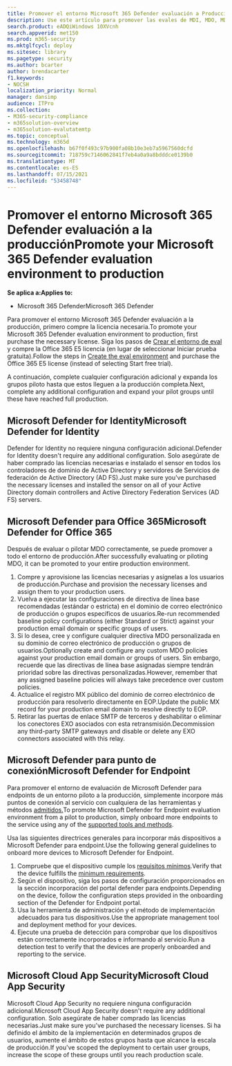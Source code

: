 ```yaml
---
title: Promover el entorno Microsoft 365 Defender evaluación a Producción, Microsoft 365 Defender evaluación, probar una evaluación, mantener una evaluación, evaluación de producción
description: Use este artículo para promover las evales de MDI, MDO, MDE y MCAS a su entorno vivo en Microsoft 365 Defender o M365D.
search.product: eADQiWindows 10XVcnh
search.appverid: met150
ms.prod: m365-security
ms.mktglfcycl: deploy
ms.sitesec: library
ms.pagetype: security
ms.author: bcarter
author: brendacarter
f1.keywords:
- NOCSH
localization_priority: Normal
manager: dansimp
audience: ITPro
ms.collection:
- M365-security-compliance
- m365solution-overview
- m365solution-evalutatemtp
ms.topic: conceptual
ms.technology: m365d
ms.openlocfilehash: b67f0f493c97b900fa08b10e3eb7a5967560dcfd
ms.sourcegitcommit: 718759c7146062841f7eb4a0a9a8bdddce0139b0
ms.translationtype: MT
ms.contentlocale: es-ES
ms.lasthandoff: 07/15/2021
ms.locfileid: "53458748"
---
```

# <a name="promote-your-microsoft-365-defender-evaluation-environment-to-production"></a><span data-ttu-id="bbc7f-103">Promover el entorno Microsoft 365 Defender evaluación a la producción</span><span class="sxs-lookup"><span data-stu-id="bbc7f-103">Promote your Microsoft 365 Defender evaluation environment to production</span></span>

<span data-ttu-id="bbc7f-104">**Se aplica a:**</span><span class="sxs-lookup"><span data-stu-id="bbc7f-104">**Applies to:**</span></span>
- <span data-ttu-id="bbc7f-105">Microsoft 365 Defender</span><span class="sxs-lookup"><span data-stu-id="bbc7f-105">Microsoft 365 Defender</span></span>

<span data-ttu-id="bbc7f-106">Para promover el entorno Microsoft 365 Defender evaluación a la producción, primero compre la licencia necesaria.</span><span class="sxs-lookup"><span data-stu-id="bbc7f-106">To promote your Microsoft 365 Defender evaluation environment to production, first purchase the necessary license.</span></span> <span data-ttu-id="bbc7f-107">Siga los pasos de [Crear el entorno de eval](eval-create-eval-environment.md) y compre la Office 365 E5 licencia (en lugar de seleccionar Iniciar prueba gratuita).</span><span class="sxs-lookup"><span data-stu-id="bbc7f-107">Follow the steps in [Create the eval environment](eval-create-eval-environment.md) and purchase the Office 365 E5 license (instead of selecting Start free trial).</span></span>

<span data-ttu-id="bbc7f-108">A continuación, complete cualquier configuración adicional y expanda los grupos piloto hasta que estos lleguen a la producción completa.</span><span class="sxs-lookup"><span data-stu-id="bbc7f-108">Next, complete any additional configuration and expand your pilot groups until these have reached full production.</span></span> 

## <a name="microsoft-defender-for-identity"></a><span data-ttu-id="bbc7f-109">Microsoft Defender for Identity</span><span class="sxs-lookup"><span data-stu-id="bbc7f-109">Microsoft Defender for Identity</span></span>
<span data-ttu-id="bbc7f-110">Defender for Identity no requiere ninguna configuración adicional.</span><span class="sxs-lookup"><span data-stu-id="bbc7f-110">Defender for Identity doesn't require any additional configuration.</span></span> <span data-ttu-id="bbc7f-111">Solo asegúrate de haber comprado las licencias necesarias e instalado el sensor en todos los controladores de dominio de Active Directory y servidores de Servicios de federación de Active Directory (AD FS).</span><span class="sxs-lookup"><span data-stu-id="bbc7f-111">Just make sure you've purchased the necessary licenses and installed the sensor on all of your Active Directory domain controllers and Active Directory Federation Services (AD FS) servers.</span></span> 

## <a name="microsoft-defender-for-office-365"></a><span data-ttu-id="bbc7f-112">Microsoft Defender para Office 365</span><span class="sxs-lookup"><span data-stu-id="bbc7f-112">Microsoft Defender for Office 365</span></span>
<span data-ttu-id="bbc7f-113">Después de evaluar o pilotar MDO correctamente, se puede promover a todo el entorno de producción.</span><span class="sxs-lookup"><span data-stu-id="bbc7f-113">After successfully evaluating or piloting MDO, it can be promoted to your entire production environment.</span></span>
1. <span data-ttu-id="bbc7f-114">Compre y aprovisione las licencias necesarias y asígnelas a los usuarios de producción.</span><span class="sxs-lookup"><span data-stu-id="bbc7f-114">Purchase and provision the necessary licenses and assign them to your production users.</span></span>
2. <span data-ttu-id="bbc7f-115">Vuelva a ejecutar las configuraciones de directiva de línea base recomendadas (estándar o estricta) en el dominio de correo electrónico de producción o grupos específicos de usuarios.</span><span class="sxs-lookup"><span data-stu-id="bbc7f-115">Re-run recommended baseline policy configurations (either Standard or Strict) against your production email domain or specific groups of users.</span></span>
3. <span data-ttu-id="bbc7f-116">Si lo desea, cree y configure cualquier directiva MDO personalizada en su dominio de correo electrónico de producción o grupos de usuarios.</span><span class="sxs-lookup"><span data-stu-id="bbc7f-116">Optionally create and configure any custom MDO policies against your production email domain or groups of users.</span></span>  <span data-ttu-id="bbc7f-117">Sin embargo, recuerde que las directivas de línea base asignadas siempre tendrán prioridad sobre las directivas personalizadas.</span><span class="sxs-lookup"><span data-stu-id="bbc7f-117">However, remember that any assigned baseline policies will always take precedence over custom policies.</span></span>
4. <span data-ttu-id="bbc7f-118">Actualice el registro MX público del dominio de correo electrónico de producción para resolverlo directamente en EOP.</span><span class="sxs-lookup"><span data-stu-id="bbc7f-118">Update the public MX record for your production email domain to resolve directly to EOP.</span></span>
5. <span data-ttu-id="bbc7f-119">Retirar las puertas de enlace SMTP de terceros y deshabilitar o eliminar los conectores EXO asociados con esta retransmisión.</span><span class="sxs-lookup"><span data-stu-id="bbc7f-119">Decommission any third-party SMTP gateways and disable or delete any EXO connectors associated with this relay.</span></span>

## <a name="microsoft-defender-for-endpoint"></a><span data-ttu-id="bbc7f-120">Microsoft Defender para punto de conexión</span><span class="sxs-lookup"><span data-stu-id="bbc7f-120">Microsoft Defender for Endpoint</span></span>
<span data-ttu-id="bbc7f-121">Para promover el entorno de evaluación de Microsoft Defender para endpoints de un entorno piloto a la producción, simplemente incorpore más puntos de conexión al servicio con cualquiera de las herramientas y métodos [admitidos.](/defender-endpoint/onboard-configure)</span><span class="sxs-lookup"><span data-stu-id="bbc7f-121">To promote Microsoft Defender for Endpoint evaluation environment from a pilot to production, simply onboard more endpoints to the service using any of the [supported tools and methods](/defender-endpoint/onboard-configure).</span></span>

<span data-ttu-id="bbc7f-122">Usa las siguientes directrices generales para incorporar más dispositivos a Microsoft Defender para endpoint.</span><span class="sxs-lookup"><span data-stu-id="bbc7f-122">Use the following general guidelines to onboard more devices to Microsoft Defender for Endpoint.</span></span> 

1. <span data-ttu-id="bbc7f-123">Compruebe que el dispositivo cumple los [requisitos mínimos](/defender-endpoint/minimum-requirements).</span><span class="sxs-lookup"><span data-stu-id="bbc7f-123">Verify that the device fulfills the [minimum requirements](/defender-endpoint/minimum-requirements).</span></span>
2. <span data-ttu-id="bbc7f-124">Según el dispositivo, siga los pasos de configuración proporcionados en la sección incorporación del portal defender para endpoints.</span><span class="sxs-lookup"><span data-stu-id="bbc7f-124">Depending on the device, follow the configuration steps provided in the onboarding section of the Defender for Endpoint portal.</span></span>
3. <span data-ttu-id="bbc7f-125">Usa la herramienta de administración y el método de implementación adecuados para tus dispositivos.</span><span class="sxs-lookup"><span data-stu-id="bbc7f-125">Use the appropriate management tool and deployment method for your devices.</span></span>
4.  <span data-ttu-id="bbc7f-126">Ejecute una prueba de detección para comprobar que los dispositivos están correctamente incorporados e informando al servicio.</span><span class="sxs-lookup"><span data-stu-id="bbc7f-126">Run a detection test to verify that the devices are properly onboarded and reporting to the service.</span></span>

## <a name="microsoft-cloud-app-security"></a><span data-ttu-id="bbc7f-127">Microsoft Cloud App Security</span><span class="sxs-lookup"><span data-stu-id="bbc7f-127">Microsoft Cloud App Security</span></span>
<span data-ttu-id="bbc7f-128">Microsoft Cloud App Security no requiere ninguna configuración adicional.</span><span class="sxs-lookup"><span data-stu-id="bbc7f-128">Microsoft Cloud App Security doesn't require any additional configuration.</span></span> <span data-ttu-id="bbc7f-129">Solo asegúrate de haber comprado las licencias necesarias.</span><span class="sxs-lookup"><span data-stu-id="bbc7f-129">Just make sure you've purchased the necessary licenses.</span></span> <span data-ttu-id="bbc7f-130">Si ha definido el ámbito de la implementación en determinados grupos de usuarios, aumente el ámbito de estos grupos hasta que alcance la escala de producción.</span><span class="sxs-lookup"><span data-stu-id="bbc7f-130">If you've scoped the deployment to certain user groups, increase the scope of these groups until you reach production scale.</span></span> 

